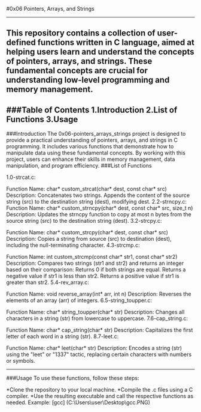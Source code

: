 #0x06 Pointers, Arrays, and Strings
***
This repository contains a collection of user-defined functions written in C language, aimed at helping users learn and understand the concepts of pointers, arrays, and strings. These fundamental concepts are crucial for understanding low-level programming and memory management.
---
###Table of Contents
1.Introduction
2.List of Functions
3.Usage
---
###Introduction
The 0x06-pointers_arrays_strings project is designed to provide a practical understanding of pointers, arrays, and strings in C programming. It includes various functions that demonstrate how to manipulate data using these fundamental concepts. By working with this project, users can enhance their skills in memory management, data manipulation, and program efficiency.
###List of Functions

1.0-strcat.c:

Function Name: char* custom_strcat(char* dest, const char* src)
Description: Concatenates two strings. Appends the content of the source string (src) to the destination string (dest), modifying dest.
2.2-strncpy.c:
Function Name: char* custom_strncpy(char* dest, const char* src, size_t n)
Description: Updates the strncpy function to copy at most n bytes from the source string (src) to the destination string (dest).
3.2-strcpy.c:

Function Name: char* custom_strcpy(char* dest, const char* src)
Description: Copies a string from source (src) to destination (dest), including the null-terminating character.
4.3-strcmp.c:

Function Name: int custom_strcmp(const char* str1, const char* str2)
Description: Compares two strings (str1 and str2) and returns an integer based on their comparison:
Returns 0 if both strings are equal.
Returns a negative value if str1 is less than str2.
Returns a positive value if str1 is greater than str2.
5.4-rev_array.c:

Function Name: void reverse_array(int* arr, int n)
Description: Reverses the elements of an array (arr) of integers.
6.5-string_toupper.c:

Function Name: char* string_toupper(char* str)
Description: Changes all characters in a string (str) from lowercase to uppercase.
7.6-cap_string.c:

Function Name: char* cap_string(char* str)
Description: Capitalizes the first letter of each word in a string (str).
8.7-leet.c:

Function Name: char* leet(char* str)
Description: Encodes a string (str) using the "leet" or "1337" tactic, replacing certain characters with numbers or symbols.
***
###Usage
To use these functions, follow these steps:

*Clone the repository to your local machine.
*Compile the .c files using a C compiler.
*Use the resulting executable and call the respective functions as needed.
Example:
[gcc] (C:\Users\user\Desktop\gcc.PNG)


